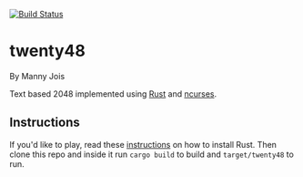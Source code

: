 [![Build Status](https://travis-ci.org/mkjois/twenty48.svg?branch=master)](https://travis-ci.org/mkjois/twenty48)

# twenty48
By Manny Jois

Text based 2048 implemented using [Rust](http://www.rust-lang.org/) and [ncurses](https://github.com/jeaye/ncurses-rs).

## Instructions
If you'd like to play, read these [instructions](http://doc.rust-lang.org/book/installing-rust.html) on how to install Rust. Then clone this repo and inside it run `cargo build` to build and `target/twenty48` to run.
